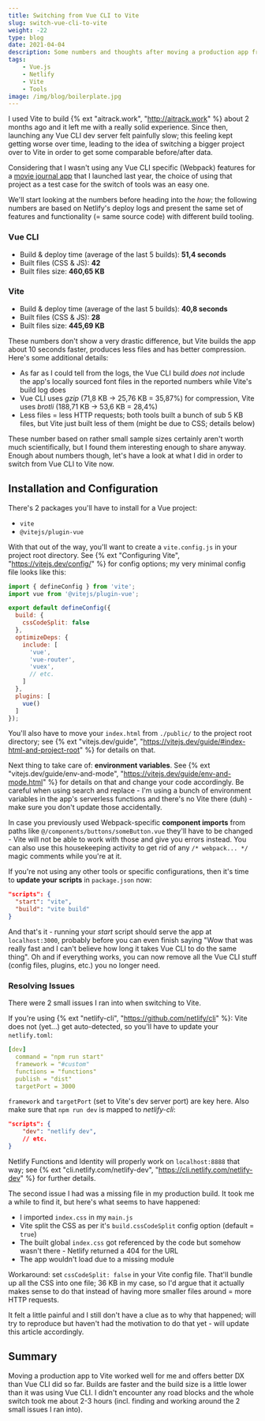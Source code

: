 ```yaml
---
title: Switching from Vue CLI to Vite
slug: switch-vue-cli-to-vite
weight: -22
type: blog
date: 2021-04-04
description: Some numbers and thoughts after moving a production app from Vue CLI to Vite.
tags:
    - Vue.js
    - Netlify
    - Vite
    - Tools
image: /img/blog/boilerplate.jpg
---
```


I used Vite to build {% ext "aitrack.work", "http://aitrack.work" %} about 2 months ago and it left me with a really solid experience.  Since then, launching any Vue CLI dev server felt painfully slow; this feeling kept getting worse over time, leading to the idea of switching a bigger project over to Vite in order to get some comparable before/after data.

Considering that I wasn't using any Vue CLI specific (Webpack) features for a [movie journal app](/blog/watch3r-movie-watchlist-journal-app/) that I launched last year, the choice of using that project as a test case for the switch of tools was an easy one.

We'll start looking at the numbers before heading into the *how*; the following numbers are based on Netlify's deploy logs and present the same set of features and functionality (= same source code) with different build tooling.

### Vue CLI

- Build & deploy time (average of the last 5 builds): **51,4 seconds**
- Built files (CSS & JS): **42**
- Built files size: **460,65 KB**

### Vite

- Build & deploy time (average of the last 5 builds): **40,8 seconds**
- Built files (CSS & JS): **28**
- Built files size: **445,69 KB**

These numbers don't show a very drastic difference, but Vite builds the app about 10 seconds faster, produces less files and has better compression. Here's some additional details:

- As far as I could tell from the logs, the Vue CLI build *does not* include the app's locally sourced font files in the reported numbers while Vite's build log does
- Vue CLI uses *gzip* (71,8 KB → 25,76 KB = 35,87%) for compression, Vite uses *brotli* (188,71 KB → 53,6 KB  = 28,4%)
- Less files = less HTTP requests; both tools built a bunch of sub 5 KB files, but Vite just built less of them (might be due to CSS; details below)

These number based on rather small sample sizes certainly aren't worth much scientifically, but I found them interesting enough to share anyway. Enough about numbers though, let's have a look at what I did in order to switch from Vue CLI to Vite now.

## Installation and Configuration

There's 2 packages you'll have to install for a Vue project:

- `vite`
- `@vitejs/plugin-vue`

With that out of the way, you'll want to create a `vite.config.js` in your project root directory. See {% ext "Configuring Vite", "https://vitejs.dev/config/" %} for config options; my very minimal config file looks like this:

```jsx
import { defineConfig } from 'vite';
import vue from '@vitejs/plugin-vue';

export default defineConfig({
  build: {
    cssCodeSplit: false
  },
  optimizeDeps: {
    include: [
      'vue',
      'vue-router',
      'vuex',
      // etc.
    ]
  },
  plugins: [
    vue()
  ]
});
```

You'll also have to move your `index.html` from `./public/` to the project root directory; see {% ext "vitejs.dev/guide", "https://vitejs.dev/guide/#index-html-and-project-root" %} for details on that.

Next thing to take care of: **environment variables**. See {% ext "vitejs.dev/guide/env-and-mode", "https://vitejs.dev/guide/env-and-mode.html" %} for details on that and change your code accordingly. Be careful when using search and replace - I'm using a bunch of environment variables in the app's serverless functions and there's no Vite there (duh) - make sure you don't update those accidentally.

In case you previously used Webpack-specific **component imports** from paths like `@/components/buttons/someButton.vue` they'll have to be changed - Vite will not be able to work with those and give you errors instead. You can also use this housekeeping activity to get rid of any `/* webpack... */` magic comments while you're at it.

If you're not using any other tools or specific configurations, then it's time to **update your scripts** in `package.json` now:

```json
"scripts": {
  "start": "vite",
  "build": "vite build"
}
```

And that's it - running your *start* script should serve the app at `localhost:3000`, probably before you can even finish saying "Wow that was really fast and I can't believe how long it takes Vue CLI to do the same thing". Oh and if everything works, you can now remove all the Vue CLI stuff (config files, plugins, etc.) you no longer need.

### Resolving Issues

There were 2 small issues I ran into when switching to Vite.

If you're using {% ext "netlify-cli", "https://github.com/netlify/cli" %}: Vite does not (yet...) get auto-detected, so you'll have to update your `netlify.toml`:

```yaml
[dev]
  command = "npm run start"
  framework = "#custom"
  functions = "functions"
  publish = "dist"
  targetPort = 3000
```

`framework` and `targetPort` (set to Vite's dev server port) are key here. Also make sure that `npm run dev` is mapped to *netlify-cli*:

```json
"scripts": {
    "dev": "netlify dev",
    // etc.
}
```

Netlify Functions and Identity will properly work on `localhost:8888` that way; see {% ext "cli.netlify.com/netlify-dev", "https://cli.netlify.com/netlify-dev" %} for further details.

The second issue I had was a missing file in my production build. It took me a while to find it, but here's what seems to have happened:

- I imported `index.css` in my `main.js`
- Vite split the CSS as per it's `build.cssCodeSplit` config option (default = `true`)
- The built global `index.css` got referenced by the code but somehow wasn't there - Netlify returned a 404 for the URL
- The app wouldn't load due to a missing module

Workaround: set `cssCodeSplit: false` in your Vite config file. That'll bundle up all the CSS into one file; 36 KB in my case, so I'd argue that it actually makes sense to do that instead of having more smaller files around = more HTTP requests.

It felt a little painful and I still don't have a clue as to why that happened; will try to reproduce but haven't had the motivation to do that yet - will update this article accordingly.

## Summary

Moving a production app to Vite worked well for me and offers better DX than Vue CLI did so far. Builds are faster and the build size is a little lower than it was using Vue CLI. I didn't encounter any road blocks and the whole switch took me about 2-3 hours (incl. finding and working around the 2 small issues I ran into).